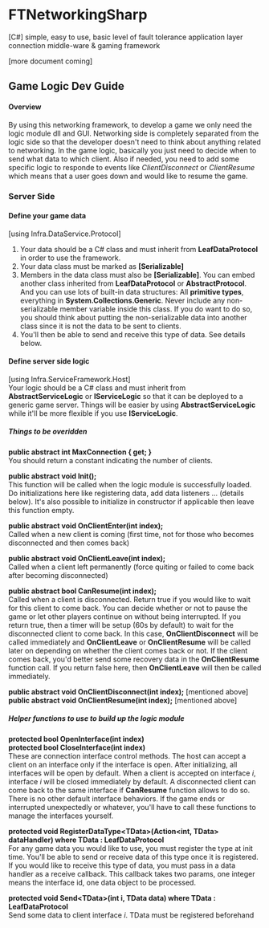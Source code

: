 # FTNetworkingSharp
[C#] simple, easy to use, basic level of fault tolerance application layer connection middle-ware &amp; gaming framework 

[more document coming]

## Game Logic Dev Guide
#### Overview
By using this networking framework, to develop a game we only need the logic module dll and GUI. Networking side is completely separated from the logic side so that the developer doesn't need to think about anything related to networking. In the game logic, basically you just need to decide when to send what data to which client. Also if needed, you need to add some specific logic to responde to events like *ClientDisconnect* or *ClientResume* which means that a user goes down and would like to resume the game.
### Server Side
#### Define your game data
[using Infra.DataService.Protocol]
1. Your data should be a C# class and must inherit from **LeafDataProtocol** in order to use the framework. 
2. Your data class must be marked as **[Serializable]**
3. Members in the data class must also be **[Serializable]**. You can embed another class inherited from **LeafDataProtocol** or **AbstractProtocol**. And you can use lots of built-in data structures: All **primitive types**, everything in **System.Collections.Generic**. Never include any non-serializable member variable inside this class. If you do want to do so, you should think about putting the non-serializable data into another class since it is not the data to be sent to clients.
4. You'll then be able to send and receive this type of data. See details below.
#### Define server side logic
[using Infra.ServiceFramework.Host]<br/>
Your logic should be a C# class and must inherit from **AbstractServiceLogic** or **IServiceLogic** so that it can be deployed to a generic game server. Things will be easier by using **AbstractServiceLogic** while it'll be more flexible if you use **IServiceLogic**.

##### Things to be overidden

**public abstract int MaxConnection { get; }**<br/>
You should return a constant indicating the number of clients.

**public abstract void Init();**<br/>
This function will be called when the logic module is successfully loaded. Do initializations here like registering data, add data listeners ... (details below). It's also possible to initialize in constructor if applicable then leave this function empty.

**public abstract void OnClientEnter(int index);**<br/>
Called when a new client is coming (first time, not for those who becomes disconnected and then comes back)

**public abstract void OnClientLeave(int index);**<br/>
Called when a client left permanently (force quiting or failed to come back after becoming disconnected)

**public abstract bool CanResume(int index);**<br/>
Called when a client is disconnected. Return true if you would like to wait for this client to come back. You can decide whether or not to pause the game or let other players continue on without being interrupted. If you return true, then a timer will be setup (60s by default) to wait for the disconnected client to come back. In this case, **OnClientDisconnect** will be called immediately and **OnClientLeave** or **OnClientResume** will be called later on depending on whether the client comes back or not. If the client comes back, you'd better send some recovery data in the **OnClientResume** function call. If you return false here, then **OnClientLeave** will then be called immediately.

**public abstract void OnClientDisconnect(int index);** [mentioned above]<br/>
**public abstract void OnClientResume(int index);** [mentioned above]<br/>

##### Helper functions to use to build up the logic module

**protected bool OpenInterface(int index)**<br/>
**protected bool CloseInterface(int index)**<br/>
These are connection interface control methods. The host can accept a client on an interface only if the interface is open. After initializing, all interfaces will be open by default. When a client is accepted on interface *i*, interface *i* will be closed immediately by default. A disconnected client can come back to the same interface if **CanResume** function allows to do so. There is no other default interface behaviors. If the game ends or interrupted unexpectedly or whatever, you'll have to call these functions to manage the interfaces yourself. 

**protected void RegisterDataType\<TData>(Action<int, TData> dataHandler) where TData : LeafDataProtocol**<br/>
For any game data you would like to use, you must register the type at init time. You'll be able to send or receive data of this type once it is registered. If you would like to receive this type of data, you must pass in a data handler as a receive callback. This callback takes two params, one integer means the interface id, one data object to be processed.

**protected void Send\<TData>(int i, TData data) where TData : LeafDataProtocol**<br/>
Send some data to client interface *i*. TData must be registered beforehand
